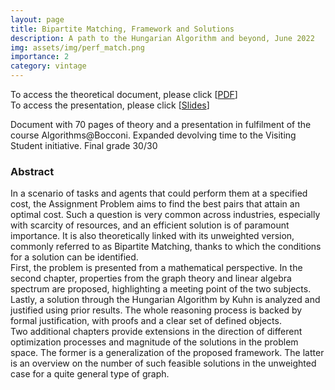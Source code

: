 ```yaml
---
layout: page
title: Bipartite Matching, Framework and Solutions
description: A path to the Hungarian Algorithm and beyond, June 2022
img: assets/img/perf_match.png
importance: 2
category: vintage
---
```

To access the theoretical document, please click \[[PDF](http://simonegiancola09.github.io/assets/pdf/Algorithms_Hungarian_chapters.pdf)\]
<br/>
To access the presentation, please click \[[Slides](http://simonegiancola09.github.io/assets/pdf/Algorithms_hungarian_presentation.pdf)\]

Document with 70 pages of theory and a presentation in fulfilment of the course Algorithms@Bocconi. Expanded devolving time to the Visiting Student initiative. Final grade 30/30 

### Abstract
In a scenario of tasks and agents that could perform them at a specified cost, the Assignment Problem aims to find the best pairs that attain an optimal cost. 
Such a question is very common across industries, especially with scarcity of resources, and an efficient solution is of paramount importance. 
It is also theoretically linked with its unweighted version, commonly referred to as Bipartite Matching, thanks to which the conditions for a solution can be identified. 
<br/>
First, the problem is presented from a mathematical perspective. 
In the second chapter, properties from the graph theory and linear algebra spectrum are proposed, highlighting a meeting point of the two subjects. 
Lastly, a solution through the Hungarian Algorithm by Kuhn is analyzed and justified using prior results. 
The whole reasoning process is backed by formal justification, with proofs and a clear set of defined objects. 
<br/>
Two additional chapters provide extensions in the direction of different optimization processes and magnitude
of the solutions in the problem space. The former is a generalization of the proposed framework. The latter
is an overview on the number of such feasible solutions in the unweighted case for a quite general type of
graph.




